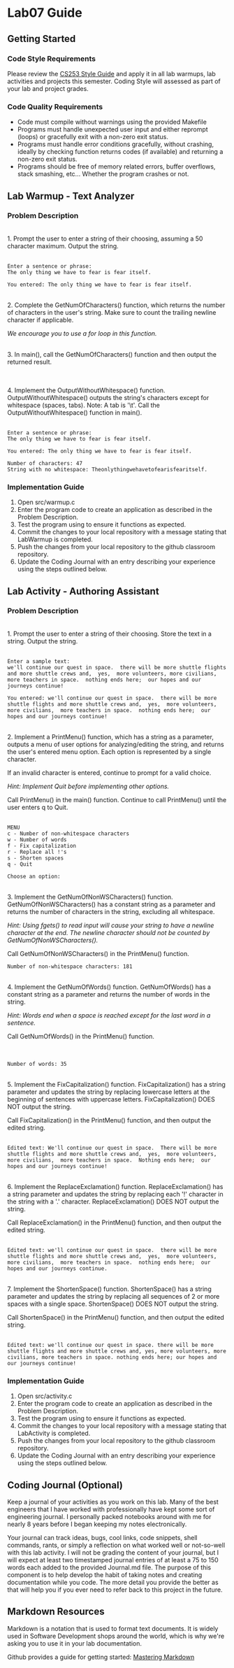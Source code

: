 # Lab07 Guide
## Getting Started

### Code Style Requirements
Please review the [CS253 Style Guide](https://docs.google.com/document/d/1zKIpNfkiPpDHEvbx8XSkZbUEUlpt8rnZjkhCSvM-_3A/edit?usp=sharing) and apply it in all lab warmups, lab activities and projects this semester. Coding Style will assessed as part of your lab and project grades.

### Code Quality Requirements
- Code must compile without warnings using the provided Makefile
- Programs must handle unexpected user input and either reprompt (loops) or gracefully exit with a non-zero exit status.
- Programs must handle error conditions gracefully, without crashing, ideally by checking function returns codes (if available) and returning a non-zero exit status.
- Programs should be free of memory related errors, buffer overflows, stack smashing, etc... Whether the program crashes or not.

## Lab Warmup - Text Analyzer
### Problem Description
<br />
1. Prompt the user to enter a string of their choosing, assuming a 50 character maximum. Output the string. 
<br /><br />

```
Enter a sentence or phrase:
The only thing we have to fear is fear itself.

You entered: The only thing we have to fear is fear itself.

```
<br />
2. Complete the GetNumOfCharacters() function, which returns the number of characters in the user's string. Make sure to count the trailing newline character if applicable. 

*We encourage you to use a for loop in this function.*  

<br />
3. In main(), call the GetNumOfCharacters() function and then output the returned result. 

<br /><br />
4. Implement the OutputWithoutWhitespace() function. OutputWithoutWhitespace() outputs the string's characters except for whitespace (spaces, tabs). Note: A tab is '\t'. Call the OutputWithoutWhitespace() function in main(). 
<br /><br />

```
Enter a sentence or phrase:
The only thing we have to fear is fear itself.

You entered: The only thing we have to fear is fear itself.

Number of characters: 47
String with no whitespace: Theonlythingwehavetofearisfearitself.

```


### Implementation Guide
1. Open src/warmup.c
2. Enter the program code to create an application as described in the Problem Description.
3. Test the program using to ensure it functions as expected.
4. Commit the changes to your local repository with a message stating that LabWarmup is completed.
5. Push the changes from your local repository to the github classroom repository.
6. Update the Coding Journal with an entry describing your experience using the steps outlined below.


## Lab Activity - Authoring Assistant
### Problem Description
<br />
1. Prompt the user to enter a string of their choosing. Store the text in a string. Output the string.  
<br /><br />

```
Enter a sample text:
we'll continue our quest in space.  there will be more shuttle flights and more shuttle crews and,  yes,  more volunteers, more civilians,  more teachers in space.  nothing ends here;  our hopes and our journeys continue!

You entered: we'll continue our quest in space.  there will be more shuttle flights and more shuttle crews and,  yes,  more volunteers, more civilians,  more teachers in space.  nothing ends here;  our hopes and our journeys continue!
```
<br />
2. Implement a PrintMenu() function, which has a string as a parameter, outputs a menu of user options for analyzing/editing the string, and returns the user's entered menu option.  Each option is represented by a single character. 

If an invalid character is entered, continue to prompt for a valid choice. 

*Hint: Implement Quit before implementing other options.*

Call PrintMenu() in the main() function. Continue to call PrintMenu() until the user enters q to Quit. 
<br /><br />

```
MENU
c - Number of non-whitespace characters
w - Number of words
f - Fix capitalization
r - Replace all !'s
s - Shorten spaces
q - Quit

Choose an option:

```
<br />
3. Implement the GetNumOfNonWSCharacters() function. GetNumOfNonWSCharacters() has a constant string as a parameter and returns the number of characters in the string, excluding all whitespace. 

*Hint: Using fgets() to read input will cause your string to have a newline character at the end. The newline character should not be counted by GetNumOfNonWSCharacters().* 

Call GetNumOfNonWSCharacters() in the PrintMenu() function. 
<br />

```
Number of non-whitespace characters: 181
```
<br />
4. Implement the GetNumOfWords() function. GetNumOfWords() has a constant string as a parameter and returns the number of words in the string. 

*Hint: Words end when a space is reached except for the last word in a sentence.* 

Call GetNumOfWords() in the PrintMenu() function.  
<br /><br />

```
Number of words: 35
```
<br />
5. Implement the FixCapitalization() function. FixCapitalization() has a string parameter and updates the string by replacing lowercase letters at the beginning of sentences with uppercase letters. FixCapitalization() DOES NOT output the string. 

Call FixCapitalization() in the PrintMenu() function, and then output the edited string. 
<br /><br />

```
Edited text: We'll continue our quest in space.  There will be more shuttle flights and more shuttle crews and,  yes,  more volunteers, more civilians,  more teachers in space.  Nothing ends here;  our hopes and our journeys continue!
```
<br />
6. Implement the ReplaceExclamation() function. ReplaceExclamation() has a string parameter and updates the string by replacing each '!' character in the string with a '.' character. ReplaceExclamation() DOES NOT output the string. 

Call ReplaceExclamation() in the PrintMenu() function, and then output the edited string. 
<br /><br />

```
Edited text: we'll continue our quest in space.  there will be more shuttle flights and more shuttle crews and,  yes,  more volunteers, more civilians,  more teachers in space.  nothing ends here;  our hopes and our journeys continue.
```
<br />
7. Implement the ShortenSpace() function. ShortenSpace() has a string parameter and updates the string by replacing all sequences of 2 or more spaces with a single space. ShortenSpace() DOES NOT output the string. 

Call ShortenSpace() in the PrintMenu() function, and then output the edited string.
<br /><br />

```
Edited text: we'll continue our quest in space. there will be more shuttle flights and more shuttle crews and, yes, more volunteers, more civilians, more teachers in space. nothing ends here; our hopes and our journeys continue!
```

### Implementation Guide
1. Open src/activity.c
2. Enter the program code to create an application as described in the Problem Description.
3. Test the program using to ensure it functions as expected.
4. Commit the changes to your local repository with a message stating that LabActivity is completed.
5. Push the changes from your local repository to the github classroom repository.
6. Update the Coding Journal with an entry describing your experience using the steps outlined below.

## Coding Journal (Optional)
Keep a journal of your activities as you work on this lab. Many of the best engineers that I have worked with professionally have kept some sort of engineering journal. I personally packed notebooks around with me for nearly 8 years before I began keeping my notes electronically.   

Your journal can track ideas, bugs, cool links, code snippets, shell commands, rants, or simply a reflection on what worked well or not-so-well with this lab activity. I will not be grading the content of your journal, but I will expect at least two timestamped journal entries of at least a 75 to 150 words each added to the provided Journal.md file.  The purpose of this component is to help develop the habit of taking notes and creating documentation while you code. The more detail you provide the better as that will help you if you ever need to refer back to this project in the future.

## Markdown Resources
Markdown is a notation that is used to format text documents.  It is widely used in Software Development shops around the world, which is why we're asking you to use it in your lab documentation.  

Github provides a guide for getting started:  [Mastering Markdown](https://guides.github.com/features/mastering-markdown/)
